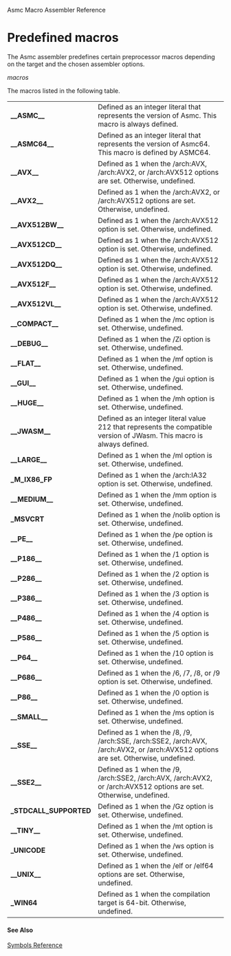 Asmc Macro Assembler Reference

# Predefined macros

The Asmc assembler predefines certain preprocessor macros depending on the target and the chosen assembler options.

_macros_

The macros listed in the following table.

<table>
<tr><td><b>__ASMC__</b></td><td>Defined as an integer literal that represents the version of Asmc. This macro is always defined.</td></tr>
<tr><td><b>__ASMC64__</b></td><td>Defined as an integer literal that represents the version of Asmc64. This macro is defined by ASMC64.</td></tr>
<tr><td><b>__AVX__</b></td><td>Defined as 1 when the /arch:AVX, /arch:AVX2, or /arch:AVX512 options are set. Otherwise, undefined.</td></tr>
<tr><td><b>__AVX2__</b></td><td>Defined as 1 when the /arch:AVX2, or /arch:AVX512 options are set. Otherwise, undefined.</td></tr>
<tr><td><b>__AVX512BW__</b></td><td>Defined as 1 when the /arch:AVX512 option is set. Otherwise, undefined.</td></tr>
<tr><td><b>__AVX512CD__</b></td><td>Defined as 1 when the /arch:AVX512 option is set. Otherwise, undefined.</td></tr>
<tr><td><b>__AVX512DQ__</b></td><td>Defined as 1 when the /arch:AVX512 option is set. Otherwise, undefined.</td></tr>
<tr><td><b>__AVX512F__</b></td><td>Defined as 1 when the /arch:AVX512 option is set. Otherwise, undefined.</td></tr>
<tr><td><b>__AVX512VL__</b></td><td>Defined as 1 when the /arch:AVX512 option is set. Otherwise, undefined.</td></tr>
<tr><td><b>__COMPACT__</b></td><td>Defined as 1 when the /mc option is set. Otherwise, undefined.</td></tr>
<tr><td><b>__DEBUG__</b></td><td>Defined as 1 when the /Zi option is set. Otherwise, undefined.</td></tr>
<tr><td><b>__FLAT__</b></td><td>Defined as 1 when the /mf option is set. Otherwise, undefined.</td></tr>
<tr><td><b>__GUI__</b></td><td>Defined as 1 when the /gui option is set. Otherwise, undefined.</td></tr>
<tr><td><b>__HUGE__</b></td><td>Defined as 1 when the /mh option is set. Otherwise, undefined.</td></tr>
<tr><td><b>__JWASM__</b></td><td>Defined as an integer literal value 212 that represents the compatible version of JWasm. This macro is always defined.</td></tr>
<tr><td><b>__LARGE__</b></td><td>Defined as 1 when the /ml option is set. Otherwise, undefined.</td></tr>
<tr><td><b>_M_IX86_FP</b></td><td>Defined as 1 when the /arch:IA32 option is set. Otherwise, undefined.</td></tr>
<tr><td><b>__MEDIUM__</b></td><td>Defined as 1 when the /mm option is set. Otherwise, undefined.</td></tr>
<tr><td><b>_MSVCRT</b></td><td>Defined as 1 when the /nolib option is set. Otherwise, undefined.</td></tr>
<tr><td><b>__PE__</b></td><td>Defined as 1 when the /pe option is set. Otherwise, undefined.</td></tr>
<tr><td><b>__P186__</b></td><td>Defined as 1 when the /1 option is set. Otherwise, undefined.</td></tr>
<tr><td><b>__P286__</b></td><td>Defined as 1 when the /2 option is set. Otherwise, undefined.</td></tr>
<tr><td><b>__P386__</b></td><td>Defined as 1 when the /3 option is set. Otherwise, undefined.</td></tr>
<tr><td><b>__P486__</b></td><td>Defined as 1 when the /4 option is set. Otherwise, undefined.</td></tr>
<tr><td><b>__P586__</b></td><td>Defined as 1 when the /5 option is set. Otherwise, undefined.</td></tr>
<tr><td><b>__P64__</b></td><td>Defined as 1 when the /10 option is set. Otherwise, undefined.</td></tr>
<tr><td><b>__P686__</b></td><td>Defined as 1 when the /6, /7, /8, or /9 option is set. Otherwise, undefined.</td></tr>
<tr><td><b>__P86__</b></td><td>Defined as 1 when the /0 option is set. Otherwise, undefined.</td></tr>
<tr><td><b>__SMALL__</b></td><td>Defined as 1 when the /ms option is set. Otherwise, undefined.</td></tr>
<tr><td><b>__SSE__</b></td><td>Defined as 1 when the /8, /9, /arch:SSE, /arch:SSE2, /arch:AVX, /arch:AVX2, or /arch:AVX512 options are set. Otherwise, undefined.</td></tr>
<tr><td><b>__SSE2__</b></td><td>Defined as 1 when the /9, /arch:SSE2, /arch:AVX, /arch:AVX2, or /arch:AVX512 options are set. Otherwise, undefined.</td></tr>
<tr><td><b>_STDCALL_SUPPORTED</b></td><td>Defined as 1 when the /Gz option is set. Otherwise, undefined.</td></tr>
<tr><td><b>__TINY__</b></td><td>Defined as 1 when the /mt option is set. Otherwise, undefined.</td></tr>
<tr><td><b>_UNICODE</b></td><td>Defined as 1 when the /ws option is set. Otherwise, undefined.</td></tr>
<tr><td><b>__UNIX__</b></td><td>Defined as 1 when the /elf or /elf64 options are set. Otherwise, undefined.</td></tr>
<tr><td><b>_WIN64</b></td><td>Defined as 1 when the compilation target is 64-bit. Otherwise, undefined.</td></tr>
</table>

#### See Also

[Symbols Reference](readme.md)
